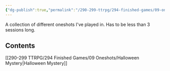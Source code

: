 ```yaml
---
{"dg-publish":true,"permalink":"/290-299-ttrpg/294-finished-games/09-oneshots/oneshots/"}
---
```



A collection of different oneshots I've played in.
Has to be less than 3 sessions long.

## Contents

[[290-299 TTRPG/294 Finished Games/09 Oneshots/Halloween Mystery\|Halloween Mystery]]